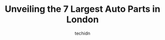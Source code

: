 ---
layout: ampstory
image: https://i0.wp.com/www.auto.or.id/wp-content/uploads/2023/06/lkq-canada-auto-parts-london-0-london-1686323922.jpeg?resize=640,853
author: techidn
featured: false
description: London, Ontario, Canada is a haven for Auto Parts enthusiasts, boasting an impressive array of 7 top-notch establishments. Whether youre a seasoned connoisseur or simply curious to explore 
title: Unveiling the 7 Largest Auto Parts in London
cover:
   title: Unveiling the 7 Largest Auto Parts in London
   subtitle: AUTO.OR.ID
   background: https://www.auto.or.id/wp-content/uploads/2023/06/lkq-canada-auto-parts-london-0-london-1686323922.jpeg

pages: 
 - layout: thirds
   top: <h1>#1 PartSource</h1>
   bottom: "<p>I have had to come to this shop in the last two years, and for myself that task can be a little nerve racking considering I dont know much about cars ! I would like to g</p>"
   background: https://www.auto.or.id/wp-content/uploads/2023/06/lkq-canada-auto-parts-london-1-london-1686323923.jpeg
   backgroundblur: true
 - layout: thirds
   top: <h1>#2 PartSource</h1>
   bottom: "<p>618 Wharncliffe Rd S, London, ON N6J 2N4, Canada</p>"
   background: https://www.auto.or.id/wp-content/uploads/2023/06/lkq-canada-auto-parts-london-2-london-1686323924.jpeg
   cta:
      link: https://www.auto.or.id/unveiling-the-7-largest-auto-parts-in-london/
      text: Unveiling the 7 Largest Auto Parts in London
 - layout: thirds
   top: <h1>#3 Z & X Parts and Service</h1>
   bottom: "<p>1140 Dundas St Unit 3, London, ON N5W 3A8, Canada</p>"
   background: https://images.unsplash.com/photo-1490274494753-fd4f84681e7c?ixlib=rb-4.0.3&ixid=MnwxMjA3fDB8MHxwaG90by1wYWdlfHx8fGVufDB8fHx8&auto=format&fit=crop&w=640&h=853&q=80
   cta:
      link: https://www.auto.or.id/unveiling-the-7-largest-auto-parts-in-london/
      text: Unveiling the 7 Largest Auto Parts in London
 - layout: thirds
   top: <h1>#4 Performance Unlimited</h1>
   bottom: "<p>425 First St Unit 18, London, ON N5W 5K5, Canada</p>"
   background: https://images.unsplash.com/photo-1494697536454-6f39e2cc972d?ixlib=rb-4.0.3&ixid=MnwxMjA3fDB8MHxwaG90by1wYWdlfHx8fGVufDB8fHx8&auto=format&fit=crop&w=640&h=853&q=80
   cta:
      link: https://www.auto.or.id/unveiling-the-7-largest-auto-parts-in-london/
      text: Unveiling the 7 Largest Auto Parts in London
 - layout: thirds
   top: <h1>#5 Carquest Auto Parts</h1>
   bottom: "<p>215 Wharncliffe Rd S, London, ON N6J 2L2, Canada</p>"
   background: https://images.unsplash.com/photo-1570730325943-d6cc45ec31b2?ixlib=rb-4.0.3&ixid=MnwxMjA3fDB8MHxwaG90by1wYWdlfHx8fGVufDB8fHx8&auto=format&fit=crop&w=640&h=853&q=80
   cta:
      link: https://www.auto.or.id/unveiling-the-7-largest-auto-parts-in-london/
      text: Unveiling the 7 Largest Auto Parts in London
 - layout: thirds
   top: <h1>#6 Carquest Auto Parts</h1>
   bottom: "<p>4300 Wellington Rd S, London, ON N6E 2Z7, Canada</p>"
   background: https://images.unsplash.com/photo-1627404760301-8efc143749c8?ixlib=rb-4.0.3&ixid=MnwxMjA3fDB8MHxwaG90by1wYWdlfHx8fGVufDB8fHx8&auto=format&fit=crop&w=640&h=853&q=80
   cta:
      link: https://www.auto.or.id/unveiling-the-7-largest-auto-parts-in-london/
      text: Unveiling the 7 Largest Auto Parts in London
 - layout: thirds
   top: <h1>#7 LKQ Canada Auto Parts - London</h1>
   bottom: "<p>1765 Pension Ln, London, ON N5W 6C7, Canada</p>"
   background: https://images.unsplash.com/photo-1568616389393-4ca37d7e129f?ixlib=rb-4.0.3&ixid=MnwxMjA3fDB8MHxwaG90by1wYWdlfHx8fGVufDB8fHx8&auto=format&fit=crop&w=640&h=853&q=80
   cta:
      link: https://www.auto.or.id/unveiling-the-7-largest-auto-parts-in-london/
      text: Unveiling the 7 Largest Auto Parts in London
 - layout: thirds
   middle: Continue reading...
   background: https://images.unsplash.com/photo-1640168822478-3e59ab26add1?ixlib=rb-4.0.3&ixid=MnwxMjA3fDB8MHxwaG90by1wYWdlfHx8fGVufDB8fHx8&auto=format&fit=crop&w=640&h=853&q=80
   cta:
      link: https://www.auto.or.id/unveiling-the-7-largest-auto-parts-in-london/
      text: Unveiling the 7 Largest Auto Parts in London

---